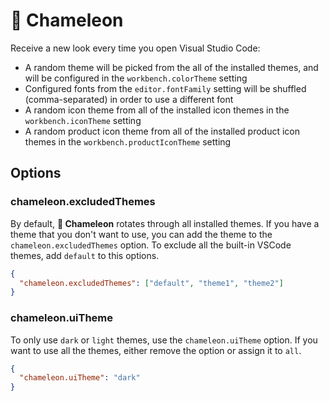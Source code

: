 # 🦎 Chameleon

Receive a new look every time you open Visual Studio Code:

- A random theme will be picked from the all of the installed themes, and will be configured in the `workbench.colorTheme` setting
- Configured fonts from the `editor.fontFamily` setting will be shuffled (comma-separated) in order to use a different font
- A random icon theme from all of the installed icon themes in the `workbench.iconTheme` setting
- A random product icon theme from all of the installed product icon themes in the `workbench.productIconTheme` setting

## Options

### chameleon.excludedThemes

By default, **🦎 Chameleon** rotates through all installed themes.
If you have a theme that you don't want to use, you can add the theme to the `chameleon.excludedThemes` option. To exclude all the built-in VSCode themes, add `default` to this options.

```json
{
  "chameleon.excludedThemes": ["default", "theme1", "theme2"]
}
```

### chameleon.uiTheme

To only use `dark` or `light` themes, use the `chameleon.uiTheme` option.
If you want to use all the themes, either remove the option or assign it to `all`.

```json
{
  "chameleon.uiTheme": "dark"
}
```
